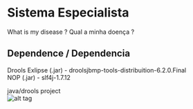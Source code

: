 # Sistema Especialista
What is my disease ? Qual a minha doença ?

Dependence / Dependencia 
--------------------------------
Drools Exlipse (.jar) - droolsjbmp-tools-distribuition-6.2.0.Final<br>
NOP (.jar)            - slf4j-1.7.12

java/drools project </br>
![alt tag](http://s17.postimg.org/gna0yls8f/Diagnostico_Medico_Febre.jpg)
